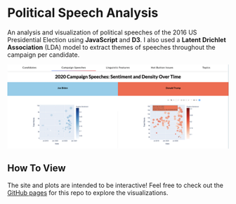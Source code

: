 # Political Speech Analysis
An analysis and visualization of political speeches of the 2016 US Presidential Election using **JavaScript** and **D3**. I also used a **Latent Drichlet Association** (LDA) model to extract themes of speeches throughout the campaign per candidate. 

![Sentiment Plots of Joe Biden and Donal Trump 2017 Campaign Speeches Ovver Time](sentiment_example.png)

## How To View
The site and plots are intended to be interactive! Feel free to check out the [GitHub pages](https://ncanna.github.io/political-speeches/) for this repo to explore the visualizations. 
